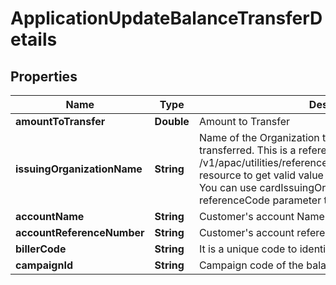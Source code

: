 # ApplicationUpdateBalanceTransferDetails

## Properties
Name | Type | Description | Notes
------------ | ------------- | ------------- | -------------
**amountToTransfer** | **Double** | Amount to Transfer | 
**issuingOrganizationName** | **String** | Name of the Organization to which the fund has to be transferred. This is a reference data field. Please use /v1/apac/utilities/referenceData/{cardIssuingOrganization} resource to get valid value of this field with description. You can use cardIssuingOrganization field name as the referenceCode parameter to retrieve the values. |  [optional]
**accountName** | **String** | Customer&#x27;s account Name |  [optional]
**accountReferenceNumber** | **String** | Customer&#x27;s account reference number with biller. |  [optional]
**billerCode** | **String** | It is a unique code to identify a BPAY biller | 
**campaignId** | **String** | Campaign code of the balance transfer. |  [optional]
